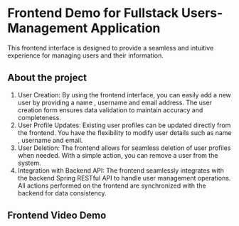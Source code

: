 # Frontend Demo for Fullstack Users-Management Application
This frontend interface is designed to provide a seamless and intuitive experience for managing users and their information.
## About the project
1. User Creation:
By using the frontend interface, you can easily add a new user by providing a name , username and email address. The user creation form ensures data validation to maintain accuracy and completeness.
2. User Profile Updates:
Existing user profiles can be updated directly from the frontend. You have the flexibility to modify user details such as name , username and email.
3. User Deletion:
The frontend allows for seamless deletion of user profiles when needed. With a simple action, you can remove a user from the system.
4. Integration with Backend API:
The frontend seamlessly integrates with the backend Spring RESTful API to handle user management operations. All actions performed on the frontend are synchronized with the backend for data consistency.
## Frontend Video Demo
